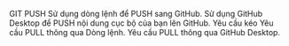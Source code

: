 GIT PUSH
Sử dụng dòng lệnh để PUSH sang GitHub.
Sử dụng GitHub Desktop để PUSH nội dung cục bộ của bạn lên GitHub.
Yêu cầu kéo
Yêu cầu PULL thông qua Dòng lệnh.
Yêu cầu PULL thông qua GitHub Desktop.